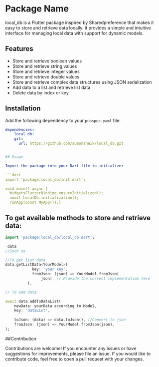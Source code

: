 <!--
This README describes the package. If you publish this package to pub.dev,
this README's contents appear on the landing page for your package.

For information about how to write a good package README, see the guide for
[writing package pages](https://dart.dev/guides/libraries/writing-package-pages).

For general information about developing packages, see the Dart guide for
[creating packages](https://dart.dev/guides/libraries/create-library-packages)
and the Flutter guide for
[developing packages and plugins](https://flutter.dev/developing-packages).
-->

# Package Name

local_db is a Flutter package inspired by Sharedpreference that makes it easy to store and retrieve data locally. It provides a simple and intuitive interface for managing local data with support for dynamic models.

## Features

- Store and retrieve boolean values
- Store and retrieve string values
- Store and retrieve integer values
- Store and retrieve double values
- Store and retrieve complex data structures using JSON serialization
- Add data to a list and retrieve list data
- Delete data by index or key

## Installation

Add the following dependency to your `pubspec.yaml` file:

```yaml
dependencies:
    local_db:
    git:
      url: https://github.com/sumonsheik/local_db.git


## Usage

Import the package into your Dart file to initialize:

```dart
import 'package:local_db/init.dart';

void main() async {
  WidgetsFlutterBinding.ensureInitialized();
  await LocalDb.initialization();
  runApp(const MyApp());}

```

## To get available methods to store and retrieve data:

```dart
import 'package:local_db/local_db.dart';

 data
//Such as

//To get list data
data.getListData<YourModel>(
            key: 'your key',
            fromJson: (json) => YourModel.fromJson(
                json), // Provide the correct implementation here
          ),

// To add data

await data.addToDataList(
    newData: yourData according to Model,
    key: 'dataList',
    
    toJson: (data) => data.toJson(), //Convert to json
    fromJson: (json) => YourModel.fromJson(json),
);


```

##Contribution

Contributions are welcome! If you encounter any issues or have suggestions for improvements, please file an issue. If you would like to contribute code, feel free to open a pull request with your changes.
